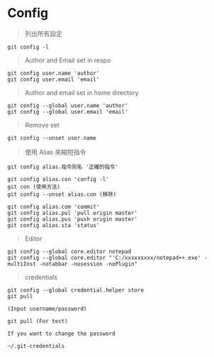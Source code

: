 # Config

> 列出所有設定

	git config -l
	
> Author and Email set in respo

	git config user.name 'author'
	git config user.email 'email'
	
> Author and email set in home directory

	git config --global user.name 'author'
	git config --global user.email 'email'
	
> Remove set

	git config --unset user.name
	
> 使用 Alias 來縮短指令

	git config alias.指令別名 '正確的指令'
	
	git config alias.con 'config -l'
	git con (使用方法)
	git config --unset alias.con (移除)

	git config alias.com 'commit'
	git config alias.pul 'pull origin master'
	git config alias.pus 'push origin master'
	git config alias.sta 'status'

> Editor

	git config --global core.editor notepad
	git config --global core.editor "'C:/xxxxxxxxx/notepad++.exe' -multiInst -notabbar -nosession -noPlugin"
	
> credentials

	git config --global credential.helper store
	git pull
	
	(Input username/password)
	
	git pull (For test)
	
	If you want to change the password
	
	~/.git-credentials

